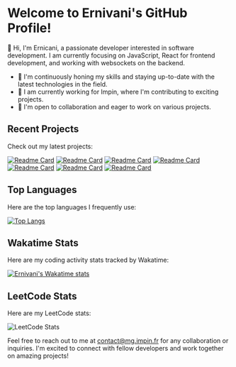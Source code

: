 # Welcome to Ernivani's GitHub Profile!

👋 Hi, I'm Ernicani, a passionate developer interested in software development. I am currently focusing on JavaScript, React for frontend development, and working with websockets on the backend.

-   🌱 I'm continuously honing my skills and staying up-to-date with the latest technologies in the field.
-   💼 I am currently working for Impin, where I'm contributing to exciting projects.
-   💞️ I'm open to collaboration and eager to work on various projects.

## Recent Projects

Check out my latest projects:

[![Readme Card](https://github-readme-stats.vercel.app/api/pin/?username=ernivani&repo=streaming-video-next.js&show_owner=true&theme=radical)](https://github.com/ernivani/streaming-video-next.js)
[![Readme Card](https://github-readme-stats.vercel.app/api/pin/?username=ernivani&repo=ai-python-snakeGame&show_owner=true&theme=radical)](https://github.com/ernivani/ai-python-snakeGame)
[![Readme Card](https://github-readme-stats.vercel.app/api/pin/?username=ernivani&repo=sdl-game&show_owner=true&theme=radical)](https://github.com/ernivani/sdl-game)
[![Readme Card](https://github-readme-stats.vercel.app/api/pin/?username=ernivani&repo=impinCode&show_owner=true&theme=radical)](https://github.com/ernivani/impinCode)
[![Readme Card](https://github-readme-stats.vercel.app/api/pin/?username=ernivani&repo=lua-voxel&show_owner=true&theme=radical)](https://github.com/ernivani/lua-voxel)
[![Readme Card](https://github-readme-stats.vercel.app/api/pin/?username=ernivani&repo=sdl2dEngine&show_owner=true&theme=radical)](https://github.com/ernivani/sdl2dEngine)
[![Readme Card](https://github-readme-stats.vercel.app/api/pin/?username=ernivani&repo=Mizu-no-Y-sei&show_owner=true&theme=radical)](https://github.com/ernivani/Mizu-no-Y-sei)

## Top Languages

Here are the top languages I frequently use:

[![Top Langs](https://github-readme-stats.vercel.app/api/top-langs/?username=ernivani&layout=compact&theme=radical)](https://github.com/ernivani)

## Wakatime Stats

Here are my coding activity stats tracked by Wakatime:

[![Ernivani's Wakatime stats](https://github-readme-stats.vercel.app/api/wakatime?username=ernivani&layout=compact&theme=radical)](https://wakatime.com)

## LeetCode Stats

Here are my LeetCode stats:

![LeetCode Stats](https://leetcard.jacoblin.cool/ernivani?theme=dark&font=Averia%20Sans%20Libre&ext=activity)

Feel free to reach out to me at contact@mg.impin.fr for any collaboration or inquiries. I'm excited to connect with fellow developers and work together on amazing projects!

